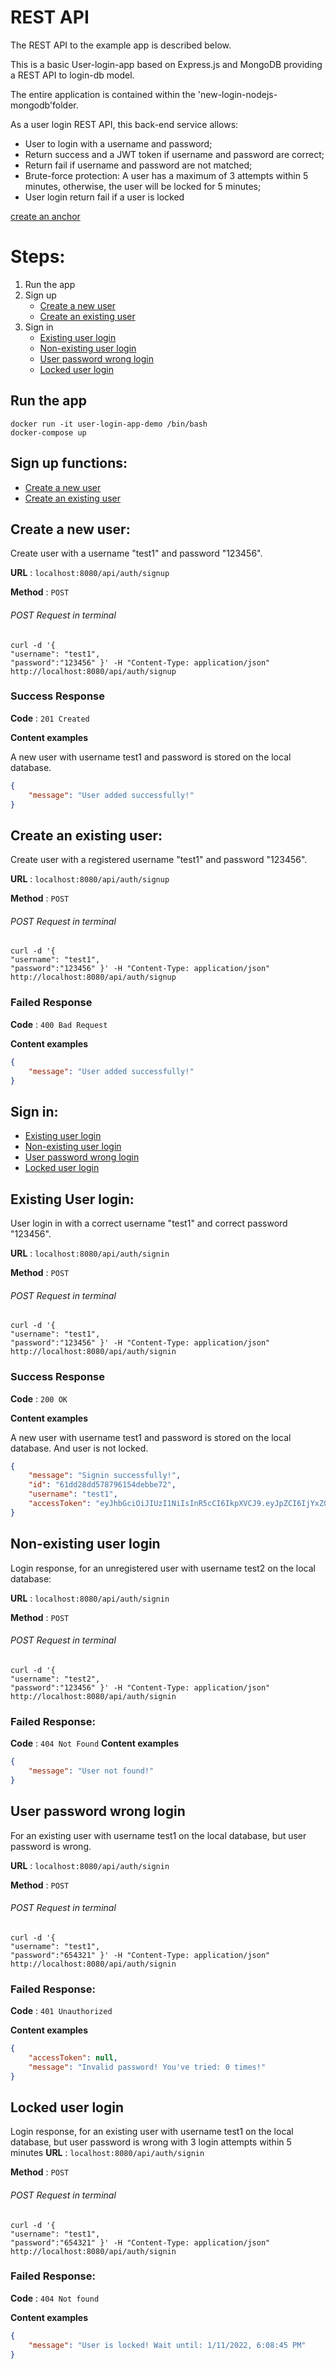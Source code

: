 # REST API
The REST API to the example app is described below.

This is a basic User-login-app based on Express.js and MongoDB providing a REST API to login-db model.

The entire application is contained within the 'new-login-nodejs-mongodb'folder.

As a user login REST API, this back-end service allows:
- User to login with a username and password;
- Return success and a JWT token if username and password are correct;
- Return fail if username and password are not matched;
- Brute-force protection: A user has a maximum of 3 attempts within 5 minutes, otherwise, the user will be locked for 5 minutes;
- User login return fail if a user is locked

[create an anchor](#user-login)
# Steps:
1. Run the app
2. Sign up 
    - [Create a new user](#create-a-new-user)
    - [Create an existing user](#create-an-existing-user)
3. Sign in
    - [Existing user login](#existing-user-login)
    - [Non-existing user login](#non-existing-user-login)
    - [User password wrong login](#user-password-wrong-login)
    - [Locked user login](#locked-user-login)
   
## Run the app

    docker run -it user-login-app-demo /bin/bash
    docker-compose up
## Sign up functions: 
- [Create a new user](#create-a-new-user)
- [Create an existing user](#create-an-existing-user)

## Create a new user:
Create user with a username "test1" and password "123456".

**URL** : `localhost:8080/api/auth/signup`

**Method** : `POST`
###### POST Request in terminal

    curl -d '{
    "username": "test1",
    "password":"123456" }' -H "Content-Type: application/json" http://localhost:8080/api/auth/signup

### Success Response

**Code** : `201 Created`

**Content examples**

A new user with username test1 and password is stored on the local database.

```json
{
    "message": "User added successfully!"
}
```
## Create an existing user:
Create user with a registered username "test1" and password "123456".

**URL** : `localhost:8080/api/auth/signup`

**Method** : `POST`
###### POST Request in terminal

    curl -d '{
    "username": "test1",
    "password":"123456" }' -H "Content-Type: application/json" http://localhost:8080/api/auth/signup

### Failed Response

**Code** : `400 Bad Request`

**Content examples**

```json
{
    "message": "User added successfully!"
}
```
## Sign in:
- [Existing user login](#existing-user-login)
- [Non-existing user login](#non-existing-user-login)
- [User password wrong login](#user-password-wrong-login)
- [Locked user login](#locked-user-login)
## Existing User login:

User login in with a correct username "test1" and correct password "123456".

**URL** : `localhost:8080/api/auth/signin`

**Method** : `POST`

###### POST Request in terminal

    curl -d '{
    "username": "test1",
    "password":"123456" }' -H "Content-Type: application/json" http://localhost:8080/api/auth/signin

### Success Response

**Code** : `200 OK`

**Content examples**

A new user with username test1 and password is stored on the local database. And user is not locked.

```json
{
    "message": "Signin successfully!",
    "id": "61dd28dd578796154debbe72",
    "username": "test1",
    "accessToken": "eyJhbGciOiJIUzI1NiIsInR5cCI6IkpXVCJ9.eyJpZCI6IjYxZGQyOGRkNTc4Nzk2MTU0ZGViYmU3MiIsImlhdCI6MTY0MTg4NDIzNywiZXhwIjoxNjQxOTcwNjM3fQ.AI7q-DiYCz-4xnGCc82cU-DPO2oq9NptemTTa0ijIMU"
}
```

## Non-existing user login
Login response, for an unregistered user with username test2 on the local database:

**URL** : `localhost:8080/api/auth/signin`

**Method** : `POST`

###### POST Request in terminal

    curl -d '{
    "username": "test2",
    "password":"123456" }' -H "Content-Type: application/json" http://localhost:8080/api/auth/signin
  
### Failed Response: 

**Code** : `404 Not Found`
**Content examples**

```json
{
    "message": "User not found!"
}
```

## User password wrong login
For an existing user with username test1 on the local database, but user password is wrong.

**URL** : `localhost:8080/api/auth/signin`

**Method** : `POST`
###### POST Request in terminal

    curl -d '{
    "username": "test1",
    "password":"654321" }' -H "Content-Type: application/json" http://localhost:8080/api/auth/signin
    
### Failed Response:
**Code** : `401 Unauthorized`

**Content examples**
```json
{
    "accessToken": null,
    "message": "Invalid password! You've tried: 0 times!"
}
```
## Locked user login
Login response, for an existing user with username test1 on the local database, but user password is wrong with 3 login attempts within 5 minutes
**URL** : `localhost:8080/api/auth/signin`

**Method** : `POST`
###### POST Request in terminal

    curl -d '{
    "username": "test1",
    "password":"654321" }' -H "Content-Type: application/json" http://localhost:8080/api/auth/signin
    
### Failed Response:
**Code** : `404 Not found`

**Content examples**
```json
{
    "message": "User is locked! Wait until: 1/11/2022, 6:08:45 PM"
}
```

